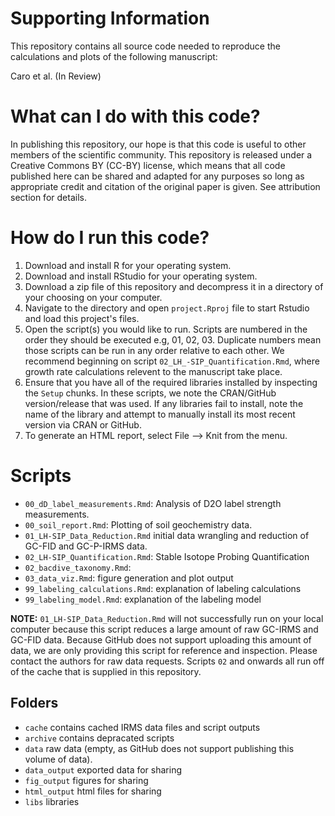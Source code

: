 # Supporting Information

This repository contains all source code needed to reproduce the calculations and plots of the following manuscript:

Caro et al. (In Review)

# What can I do with this code?

In publishing this repository, our hope is that this code is useful to other members of the scientific community. This repository is released under a Creative Commons BY (CC-BY) license, which means that all code published here can be shared and adapted for any purposes so long as appropriate credit and citation of the original paper is given. See attribution section for details.

# How do I run this code?

1. Download and install R for your operating system.
2. Download and install RStudio for your operating system.
3. Download a zip file of this repository and decompress it in a directory of your choosing on your computer.
4. Navigate to the directory and open `project.Rproj` file to start Rstudio and load this project's files.
5. Open the script(s) you would like to run. Scripts are numbered in the order they should be executed e.g, 01, 02, 03. Duplicate numbers mean those scripts can be run in any order relative to each other. We recommend beginning on script `02_LH_-SIP_Quantification.Rmd`, where growth rate calculations relevent to the manuscript take place.
6. Ensure that you have all of the required libraries installed by inspecting the `Setup` chunks. In these scripts, we note the CRAN/GitHub version/release that was used. If any libraries fail to install, note the name of the library and attempt to manually install its most recent version via CRAN or GitHub.
7. To generate an HTML report, select File --> Knit from the menu.


# Scripts

- `00_dD_label_measurements.Rmd`: Analysis of D2O label strength measurements.
- `00_soil_report.Rmd`: Plotting of soil geochemistry data.
- `01_LH-SIP_Data_Reduction.Rmd` initial data wrangling and reduction of GC-FID and GC-P-IRMS data.
- `02_LH-SIP_Quantification.Rmd`: Stable Isotope Probing Quantification
- `02_bacdive_taxonomy.Rmd`:
- `03_data_viz.Rmd`: figure generation and plot output
- `99_labeling_calculations.Rmd`: explanation of labeling calculations
- `99_labeling_model.Rmd`: explanation of the labeling model

**NOTE:** `01_LH-SIP_Data_Reduction.Rmd` will not successfully run on your local computer because this script reduces a large amount of raw GC-IRMS and GC-FID data. Because GitHub does not support uploading this amount of data, we are only providing this script for reference and inspection. Please contact the authors for raw data requests. Scripts `02` and onwards all run off of the cache that is supplied in this repository.

## Folders
- `cache` contains cached IRMS data files and script outputs
- `archive` contains depracated scripts
- `data` raw data (empty, as GitHub does not support publishing this volume of data).
- `data_output` exported data for sharing
- `fig_output` figures for sharing
- `html_output` html files for sharing
- `libs` libraries
